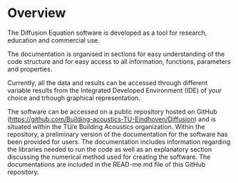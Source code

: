 # Overview

The Diffusion Equation software is developed as a tool for research, education and commercial use.

The documentation is organised in sections for easy understanding of the code structure and for easy access to all information, functions, parameters and properties.

Currently, all the data and results can be accessed through different variable results from the Integrated Developed Environment (IDE) of your choice and trhough graphical representation.

The software can be accessed on a public repository hosted on GitHub (<https://github.com/Building-acoustics-TU-Eindhoven/Diffusion>) and is situated within the TU/e Building Acoustics organization. Within the repository, a preliminary version of the documentation for the software has been provided for users. The documentation includes information regarding the libraries needed to run the code as well as an explanatory section discussing the numerical method used for creating the software. The documentations are included in the READ-me.md file of this GitHub repository.